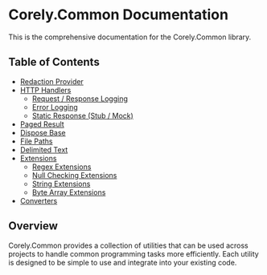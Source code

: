# Corely.Common Documentation

This is the comprehensive documentation for the Corely.Common library.

## Table of Contents
- [Redaction Provider](redaction-provider.md)
- [HTTP Handlers](http-handlers/index.md)
  - [Request / Response Logging](http-handlers/request-response-handler.md)
  - [Error Logging](http-handlers/error-handler.md)
  - [Static Response (Stub / Mock)](http-handlers/static-response-handler.md)
- [Paged Result](paged-result.md)
- [Dispose Base](dispose-base.md)
- [File Paths](file-paths.md)
- [Delimited Text](delimited-text.md)
- [Extensions](extensions/index.md)
  - [Regex Extensions](extensions/regex-extensions.md)
  - [Null Checking Extensions](extensions/null-checking-extensions.md)
  - [String Extensions](extensions/string-extensions.md)
  - [Byte Array Extensions](extensions/byte-array-extensions.md)
- [Converters](converters.md)

## Overview
Corely.Common provides a collection of utilities that can be used across projects to handle common programming tasks more efficiently. Each utility is designed to be simple to use and integrate into your existing code.
